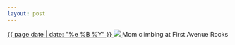 ```yaml
---
layout: post
---
```


<p>
  <a href="/418">
    <time>{{ page.date | date: "%e %B %Y" }}</time>
    <img src="{{ site.assets_url }}/418.jpg">
  </a>
  Mom climbing at First Avenue Rocks
</p>
